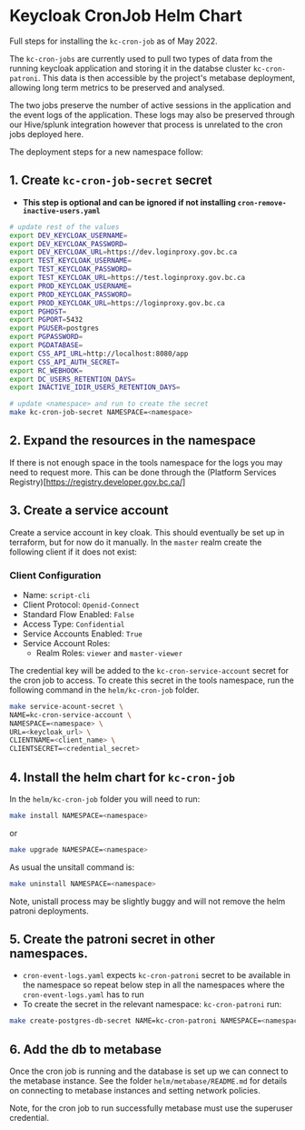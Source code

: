 # Keycloak CronJob Helm Chart

Full steps for installing the `kc-cron-job` as of May 2022.

The `kc-cron-jobs` are currently used to pull two types of data from the running keycloak application and storing it in the databse cluster `kc-cron-patroni`. This data is then accessible by the project's metabase deployment, allowing long term metrics to be preserved and analysed.

The two jobs preserve the number of active sessions in the application and the event logs of the application. These logs may also be preserved through our Hive/splunk integration however that process is unrelated to the cron jobs deployed here.

The deployment steps for a new namespace follow:

## 1. Create `kc-cron-job-secret` secret

- **This step is optional and can be ignored if not installing `cron-remove-inactive-users.yaml`**

```sh
# update rest of the values
export DEV_KEYCLOAK_USERNAME=
export DEV_KEYCLOAK_PASSWORD=
export DEV_KEYCLOAK_URL=https://dev.loginproxy.gov.bc.ca
export TEST_KEYCLOAK_USERNAME=
export TEST_KEYCLOAK_PASSWORD=
export TEST_KEYCLOAK_URL=https://test.loginproxy.gov.bc.ca
export PROD_KEYCLOAK_USERNAME=
export PROD_KEYCLOAK_PASSWORD=
export PROD_KEYCLOAK_URL=https://loginproxy.gov.bc.ca
export PGHOST=
export PGPORT=5432
export PGUSER=postgres
export PGPASSWORD=
export PGDATABASE=
export CSS_API_URL=http://localhost:8080/app
export CSS_API_AUTH_SECRET=
export RC_WEBHOOK=
export DC_USERS_RETENTION_DAYS=
export INACTIVE_IDIR_USERS_RETENTION_DAYS=

# update <namespace> and run to create the secret
make kc-cron-job-secret NAMESPACE=<namespace>
```

## 2. Expand the resources in the namespace

If there is not enough space in the tools namespace for the logs you may need to request more. This can be done through the (Platform Services Registry)[https://registry.developer.gov.bc.ca/]

## 3. Create a service account

Create a service account in key cloak. This should eventually be set up in terraform, but for now do it manually. In the `master` realm create the following client if it does not exist:

### Client Configuration

- Name: `script-cli`
- Client Protocol: `Openid-Connect`
- Standard Flow Enabled: `False`
- Access Type: `Confidential`
- Service Accounts Enabled: `True`
- Service Account Roles:
  - Realm Roles: `viewer` and `master-viewer`

The credential key will be added to the `kc-cron-service-account` secret for the cron job to access. To create this secret in the tools namespace, run the following command in the `helm/kc-cron-job` folder.

```sh
make service-acount-secret \
NAME=kc-cron-service-account \
NAMESPACE=<namespace> \
URL=<keycloak_url> \
CLIENTNAME=<client_name> \
CLIENTSECRET=<credential_secret>
```

## 4. Install the helm chart for `kc-cron-job`

In the `helm/kc-cron-job` folder you will need to run:

```sh
make install NAMESPACE=<namespace>
```

or

```sh
make upgrade NAMESPACE=<namespace>
```

As usual the unsitall command is:

```sh
make uninstall NAMESPACE=<namespace>
```

Note, unistall process may be slightly buggy and will not remove the helm patroni deployments.

## 5. Create the patroni secret in other namespaces.

- `cron-event-logs.yaml` expects `kc-cron-patroni` secret to be available in the namespace so repeat below step in all the namespaces where the `cron-event-logs.yaml` has to run
- To create the secret in the relevant namespace: `kc-cron-patroni` run:

```sh
make create-postgres-db-secret NAME=kc-cron-patroni NAMESPACE=<namespace> SECRET=<postgres-superuser-secret>
```

## 6. Add the db to metabase

Once the cron job is running and the database is set up we can connect to the metabase instance. See the folder `helm/metabase/README.md` for details on connecting to metabase instances and setting network policies.

Note, for the cron job to run successfully metabase must use the superuser credential.
